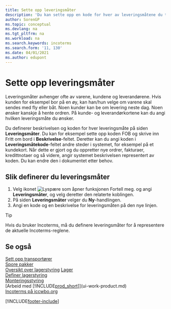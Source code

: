 ```yaml
---
title: Sette opp leveringsmåter
description: 'Du kan sette opp en kode for hver av leveringsmåtene du tilbyr, og angi informasjon om dem.'
author: SorenGP
ms.topic: conceptual
ms.devlang: na
ms.tgt_pltfrm: na
ms.workload: na
ms.search.keywords: incoterms
ms.search.form: '11, 130'
ms.date: 04/01/2021
ms.author: edupont
---
```

# <a name="set-up-shipment-methods" />Sette opp leveringsmåter

Leveringsmåter avhenger ofte av varene, kundene og leverandørene. Hvis kunden for eksempel bor på en øy, kan han/hun velge om varene skal sendes med fly eller båt. Noen kunder kan be om levering neste dag. Noen ønsker kanskje å hente ordren. På kunde- og leverandørkortene kan du angi hvilken leveringsmåte du ønsker.

Du definerer beskrivelsen og koden for hver leveringsmåte på siden **Leveringsmåter**. Du kan for eksempel sette opp koden FOB og skrive inn Fritt om bord i **Beskrivelse**-feltet. Deretter kan du angi koden i **Leveringsmåtekode**-feltet andre steder i systemet, for eksempel på et kundekort. Når dette er gjort og du oppretter nye ordrer, fakturaer, kredittnotaer og så videre, angir systemet beskrivelsen representert av koden. Du kan endre den i dokumentet etter behov.

## <a name="to-set-up-a-shipment-method" />Slik definerer du leveringsmåter

1. Velg ikonet ![Lyspære som åpner funksjonen Fortell meg.](media/ui-search/search_small.png "Fortell hva du vil gjøre") og angi **Leveringsmåter**, og velg deretter den relaterte koblingen.
2. På siden **Leveringsmåter** velger du **Ny**-handlingen.
3. Angi en kode og en beskrivelse for leveringsmåten på den nye linjen.

> [!TIP]
> Hvis du bruker Incoterms, må du definere leveringsmåter for å representere de aktuelle Incoterms-reglene.  

## <a name="see-also" />Se også

[Sett opp transportører](sales-how-to-set-up-shipping-agents.md)  
[Spore pakker](sales-how-track-packages.md)  
[Oversikt over lagerstyring](design-details-warehouse-management.md)
[Lager](inventory-manage-inventory.md)  
[Definer lagerstyring](warehouse-setup-warehouse.md)  
[Monteringsstyring](assembly-assemble-items.md)  
[Arbeid med [!INCLUDE[prod_short](includes/prod_short.md)]](ui-work-product.md)  
[Incoterms på iccwbo.org](https://iccwbo.org/resources-for-business/incoterms-rules)  

[!INCLUDE[footer-include](includes/footer-banner.md)]
